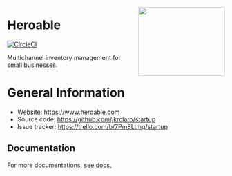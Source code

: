 <a href='https://github.com/jkrclaro/heroable'><img src='https://github.com/jkrclaro/heroable/blob/master/src/heroable/static/img/logo.png' align='right' width='200' height='160' /></a>

# Heroable
[![CircleCI](https://circleci.com/gh/jkrclaro/heroable/tree/master.svg?style=svg&circle-token=6e39dbce5406cefdb75a5cd1e6eec03c225c055d)](https://circleci.com/gh/jkrclaro/heroable/tree/master)

Multichannel inventory management for small businesses.

# General Information
- Website: https://www.heroable.com
- Source code: https://github.com/jkrclaro/startup
- Issue tracker: https://trello.com/b/7Pm8Ltmg/startup

## Documentation

For more documentations, [see docs.](https://github.com/jkrclaro/heroable/tree/master/docs)
